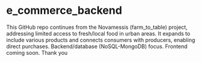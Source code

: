# e_commerce_backend
This GitHub repo continues from the Novamessis (farm_to_table) project, addressing limited access to fresh/local food in urban areas. It expands to include various products and connects consumers with producers, enabling direct purchases. Backend/database (NoSQL-MongoDB) focus. Frontend coming soon. Thank you
